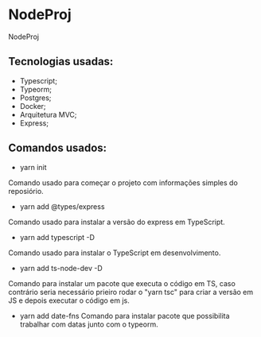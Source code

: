 # NodeProj
NodeProj





## Tecnologias usadas:
- Typescript;
- Typeorm;
- Postgres;
- Docker;
- Arquitetura MVC;
- Express;


## Comandos usados:

- yarn init

Comando usado para começar o projeto com informações simples do reposiório.


- yarn add @types/express

Comando usado para instalar a versão do express em TypeScript.


- yarn add typescript -D

Comando usado para instalar o TypeScript em desenvolvimento.

- yarn add ts-node-dev -D

Comando para instalar um pacote que executa o código em TS, caso contrário seria necessário prieiro rodar o "yarn tsc" para criar a versão em JS e depois executar o código em js.

- yarn add date-fns
Comando para instalar pacote que possibilita trabalhar com datas junto com o typeorm.


